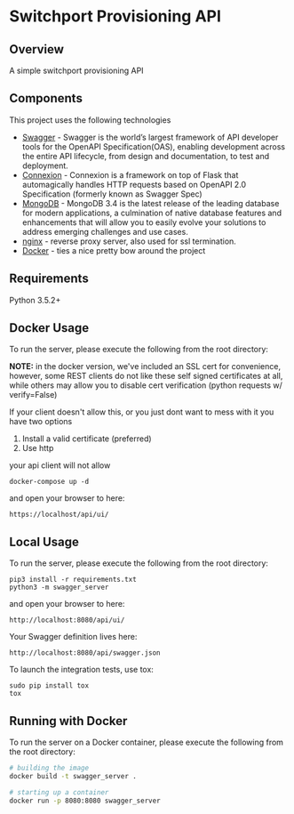 # Switchport Provisioning API

## Overview

A simple switchport provisioning API


## Components

This project uses the following technologies

* [Swagger](https://swagger.io/) - Swagger is the world’s largest framework of API developer tools for the OpenAPI
  Specification(OAS), enabling development across the entire API lifecycle, from design and documentation,
  to test and deployment.
* [Connexion](http://connexion.readthedocs.io/en/latest/) - Connexion is a framework on top of
  Flask that automagically handles HTTP requests based on OpenAPI 2.0 Specification
  (formerly known as Swagger Spec)
* [MongoDB](https://www.mongodb.com/) - MongoDB 3.4 is the latest release of the leading database
  for modern applications, a culmination of native database features and enhancements that will
  allow you to easily evolve your solutions to address emerging challenges and use cases.
* [nginx](https://nginx.org/en/) - reverse proxy server, also used for ssl termination.
* [Docker](https://www.docker.com/) - ties a nice pretty bow around the project


## Requirements
Python 3.5.2+

## Docker Usage
To run the server, please execute the following from the root directory:

**NOTE:** in the docker version, we've included an SSL cert for convenience, however,
some REST clients do not like these self signed certificates at all, while others may allow
you to disable cert verification (python requests w/ verify=False)

If your client doesn't allow this, or you just dont want to mess with it you have two options

1. Install a valid certificate (preferred)
2. Use http


your api client will not allow

```
docker-compose up -d
```

and open your browser to here:

```
https://localhost/api/ui/
```


## Local Usage
To run the server, please execute the following from the root directory:

```
pip3 install -r requirements.txt
python3 -m swagger_server
```

and open your browser to here:

```
http://localhost:8080/api/ui/
```

Your Swagger definition lives here:

```
http://localhost:8080/api/swagger.json
```

To launch the integration tests, use tox:
```
sudo pip install tox
tox
```

## Running with Docker

To run the server on a Docker container, please execute the following from the root directory:

```bash
# building the image
docker build -t swagger_server .

# starting up a container
docker run -p 8080:8080 swagger_server
```